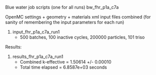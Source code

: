 Blue water job scripts (one for all runs)
bw_fhr_p1a_c7a

OpenMC settings + geometry + materials xml input files combined
(for sanity of remembering the input parameters for each run)
1) input_fhr_p1a_c7a_run1
    - 500 batches, 100 inactive cycles, 200000 particles, 101 triso

Results: 
1) results_fhr_p1a_c7a_run1
    -  Combined k-effective        = 1.50614 +/- 0.00010
    -  Total time elapsed                = 6.8587e+03 seconds
